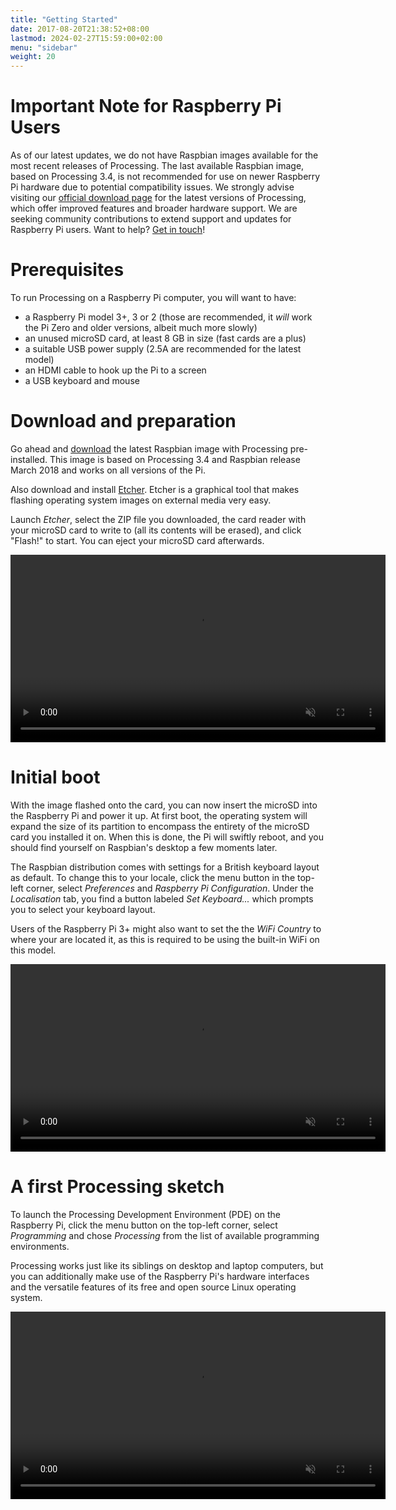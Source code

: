 ```yaml
---
title: "Getting Started"
date: 2017-08-20T21:38:52+08:00
lastmod: 2024-02-27T15:59:00+02:00
menu: "sidebar"
weight: 20
---
```


# Important Note for Raspberry Pi Users

As of our latest updates, we do not have Raspbian images available for the most recent releases of Processing. The last available Raspbian image, based on Processing 3.4, is not recommended for use on newer Raspberry Pi hardware due to potential compatibility issues. We strongly advise visiting our [official download page](https://processing.org/download) for the latest versions of Processing, which offer improved features and broader hardware support. We are seeking community contributions to extend support and updates for Raspberry Pi users. Want to help? [Get in touch](mailto:hello@processing.org)!

# Prerequisites

To run Processing on a Raspberry Pi computer, you will want to have:

-   a Raspberry Pi model 3+, 3 or 2 (those are recommended, it *will*
    work the Pi Zero and older versions, albeit much more slowly)
-   an unused microSD card, at least 8 GB in size (fast cards are a
    plus)
-   a suitable USB power supply (2.5A are recommended for the latest
    model)
-   an HDMI cable to hook up the Pi to a screen
-   a USB keyboard and mouse

# Download and preparation

Go ahead and [download](https://github.com/processing/processing/releases/download/processing-0265-3.4/processing-3.4-linux-raspbian.zip) the latest Raspbian image with Processing
pre-installed. This image is based on Processing 3.4 and Raspbian
release March 2018 and works on all versions of the Pi.



Also download and install [Etcher](https://etcher.io/). Etcher is a graphical tool that
makes flashing operating system images on external media very easy.

 

Launch *Etcher*, select the ZIP file you downloaded, the card reader
with your microSD card to write to (all its contents will be erased),
and click "Flash!" to start. You can eject your microSD card afterwards.

<video controls autoplay="" muted="" loop="" width="600"><source src="../media/gettingstarted_etcher.mp4" type="video/mp4"></video>


# Initial boot

With the image flashed onto the card, you can now insert the microSD
into the Raspberry Pi and power it up. At first boot, the operating
system will expand the size of its partition to encompass the entirety
of the microSD card you installed it on. When this is done, the Pi will
swiftly reboot, and you should find yourself on Raspbian's desktop a few
moments later.

The Raspbian distribution comes with settings for a British keyboard
layout as default. To change this to your locale, click the menu button
in the top-left corner, select *Preferences* and *Raspberry Pi
Configuration*. Under the *Localisation* tab, you find a button labeled
*Set Keyboard...* which prompts you to select your keyboard layout.

Users of the Raspberry Pi 3+ might also want to set the the *WiFi
Country* to where your are located it, as this is required to be using
the built-in WiFi on this model.
 
<video controls="" autoplay="" muted="" loop="" width="600" ><source src="../media/gettingstarted_preferences.mp4" type="video/mp4"></video>
 

# A first Processing sketch

To launch the Processing Development Environment (PDE) on the Raspberry
Pi, click the menu button on the top-left corner, select *Programming*
and chose *Processing* from the list of available programming
environments.

Processing works just like its siblings on desktop and laptop computers, but you can additionally make use of the Raspberry Pi's hardware interfaces and the versatile features of its free and open source Linux operating system.

<video controls="true" autoplay="" muted="" loop="" width="600"><source src="../media/gettingstarted_firstsketch.mp4" type="video/mp4"></video>